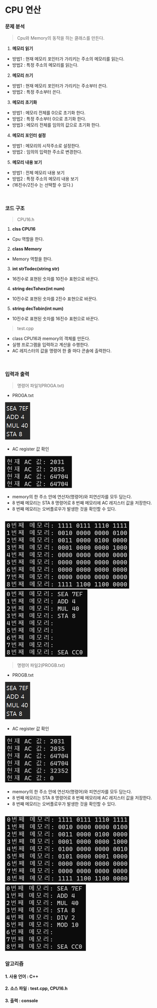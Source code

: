 # CPU 연산 
### 문제 분석
> Cpu와 Memory의 동작을 하는 클래스를 만든다.
1. **메모리 읽기**
 - 방법1 : 현재 메모리 포인터가 가리키는 주소의 메모리를 읽는다.
 - 방법2 : 특정 주소의 메모리를 읽는다.
2. **메모리 쓰기**
 - 방법1 : 현재 메모리 포인터가 가리키는 주소부터 쓴다.
 - 방법2 : 특정 주소부터 쓴다.
3. **메모리 초기화**
 - 방법1 : 메모리 전체를 0으로 초기화 한다.
 - 방법2 : 특정 주소부터 0으로 초기화 한다.
 - 방법3 : 메모리 전체를 임의의 값으로 초기화 한다.
4. **메모리 포인터 설정**
 - 방법1 : 메모리의 시작주소로 설정한다.
 - 방법2 : 임의의 입력한 주소로 변경한다.
5. **메모리 내용 보기**
 - 방법1 : 전체 메모리 내용 보기
 - 방법2 : 특정 주소의 메모리 내용 보기
 - (16진수/2진수 는 선택할 수 있다.)

<br>

### 코드 구조
> CPU16.h
1. **clss CPU16** 
 - Cpu 역할을 한다.
2. **class Memory** 
 - Memory 역할을 한다.
3. **int strTodec(string str)** 
 - 16진수로 표현된 숫자를 10진수 표현으로 바꾼다.
4. **string decTohex(int num)**
 - 10진수로 표현된 숫자를 2진수 표현으로 바꾼다.
5. **string decTobin(int num)** 
 - 10진수로 표현된 숫자를 16진수 표현으로 바꾼다.
> test.cpp
 - class CPU16과 memory의 객체를 만든다.
 - 실행 프로그램을 입력하고 계산을 수행한다.
 - AC 레지스터의 값을 명령어 한 줄 마다 콘솔에 출력한다.

<br>

### 입력과 출력
> 명령어 파일1(PROGA.txt) 
- PROGA.txt <br>
<img src = "image/proga.png">

- AC register 값 확인 <br>
<img src = "image/registerA.png">

- memory의 한 주소 안에 연산자(명령어)와 피연산자를 모두 담는다. 
- 8 번째 메모리는 STA 8 명령어로 8 번째 메모리에 AC 레지스터 값을 저장한다.
- 8 번째 메모리는 오버플로우가 발생한 것을 확인할 수 있다.
<br>
<img src = "image/acA.png">
<img src = "image/commandA.png">

> 명령어 파일2(PROGB.txt)
- PROGB.txt <br>
<img src = "image/proga.png">

- AC register 값 확인 <br>
<img src = "image/registerB.png">

- memory의 한 주소 안에 연산자(명령어)와 피연산자를 모두 담는다. 
- 8 번째 메모리는 STA 8 명령어로 8 번째 메모리에 AC 레지스터 값을 저장한다.
- 8 번째 메모리는 오버플로우가 발생한 것을 확인할 수 있다.
<br>
<img src = "image/acB.png">
<img src = "image/commandB.png">

<br>

### 알고리즘
#### 1. 사용 언어 : C++
#### 2. 소스 파일 : test.cpp, CPU16.h
#### 3. 출력     : console